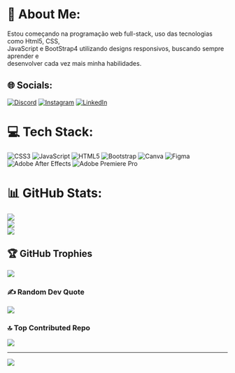 # 💫 About Me:
Estou começando na programação web full-stack, uso das tecnologias como Html5, CSS,<br>JavaScript e BootStrap4 utilizando designs responsivos, buscando sempre aprender e <br>desenvolver cada vez mais minha habilidades.


## 🌐 Socials:
[![Discord](https://img.shields.io/badge/Discord-%237289DA.svg?logo=discord&logoColor=white)](https://discord.gg/lincoln.me) [![Instagram](https://img.shields.io/badge/Instagram-%23E4405F.svg?logo=Instagram&logoColor=white)](https://instagram.com/https://www.instagram.com/imnotlincoln_/) [![LinkedIn](https://img.shields.io/badge/LinkedIn-%230077B5.svg?logo=linkedin&logoColor=white)](https://linkedin.com/in/https://www.linkedin.com/in/lincoln-linhares-amorim-b675982ab/) 

# 💻 Tech Stack:
![CSS3](https://img.shields.io/badge/css3-%231572B6.svg?style=for-the-badge&logo=css3&logoColor=white) ![JavaScript](https://img.shields.io/badge/javascript-%23323330.svg?style=for-the-badge&logo=javascript&logoColor=%23F7DF1E) ![HTML5](https://img.shields.io/badge/html5-%23E34F26.svg?style=for-the-badge&logo=html5&logoColor=white) ![Bootstrap](https://img.shields.io/badge/bootstrap-%238511FA.svg?style=for-the-badge&logo=bootstrap&logoColor=white) ![Canva](https://img.shields.io/badge/Canva-%2300C4CC.svg?style=for-the-badge&logo=Canva&logoColor=white) ![Figma](https://img.shields.io/badge/figma-%23F24E1E.svg?style=for-the-badge&logo=figma&logoColor=white) ![Adobe After Effects](https://img.shields.io/badge/Adobe%20After%20Effects-9999FF.svg?style=for-the-badge&logo=Adobe%20After%20Effects&logoColor=white) ![Adobe Premiere Pro](https://img.shields.io/badge/Adobe%20Premiere%20Pro-9999FF.svg?style=for-the-badge&logo=Adobe%20Premiere%20Pro&logoColor=white)
# 📊 GitHub Stats:
![](https://github-readme-stats.vercel.app/api?username=EuLincolnLA&theme=merko&hide_border=false&include_all_commits=false&count_private=false)<br/>
![](https://github-readme-streak-stats.herokuapp.com/?user=EuLincolnLA&theme=merko&hide_border=false)<br/>
![](https://github-readme-stats.vercel.app/api/top-langs/?username=EuLincolnLA&theme=merko&hide_border=false&include_all_commits=false&count_private=false&layout=compact)

## 🏆 GitHub Trophies
![](https://github-profile-trophy.vercel.app/?username=EuLincolnLA&theme=radical&no-frame=false&no-bg=true&margin-w=4)

### ✍️ Random Dev Quote
![](https://quotes-github-readme.vercel.app/api?type=horizontal&theme=merko)

### 🔝 Top Contributed Repo
![](https://github-contributor-stats.vercel.app/api?username=EuLincolnLA&limit=5&theme=gruvbox&combine_all_yearly_contributions=true)

---
[![](https://visitcount.itsvg.in/api?id=EuLincolnLA&icon=0&color=0)](https://visitcount.itsvg.in)

<!-- Proudly created with GPRM ( https://gprm.itsvg.in ) -->

